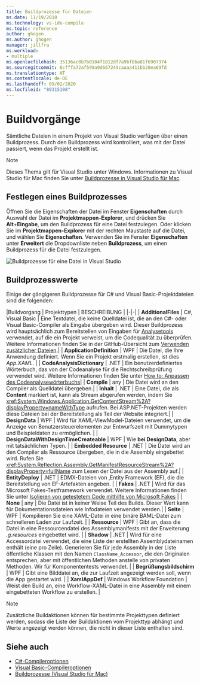 ```yaml
---
title: Buildprozesse für Dateien
ms.date: 11/19/2018
ms.technology: vs-ide-compile
ms.topic: reference
author: ghogen
ms.author: ghogen
manager: jillfra
ms.workload:
- multiple
ms.openlocfilehash: 35136ac0b7b0104f1812df7a9bf8ba81f6907374
ms.sourcegitcommit: 6cfffa72af599a9d667249caaaa411bb28ea69fd
ms.translationtype: HT
ms.contentlocale: de-DE
ms.lasthandoff: 09/02/2020
ms.locfileid: "89315108"
---
```

# <a name="build-actions"></a>Buildvorgänge

Sämtliche Dateien in einem Projekt von Visual Studio verfügen über einen Buildprozess. Durch den Buildprozess wird kontrolliert, was mit der Datei passiert, wenn das Projekt erstellt ist.

> [!NOTE]
> Dieses Thema gilt für Visual Studio unter Windows. Informationen zu Visual Studio für Mac finden Sie unter [Buildprozesse in Visual Studio für Mac](/visualstudio/mac/build-actions).

## <a name="set-a-build-action"></a>Festlegen eines Buildprozesses

Öffnen Sie die Eigenschaften der Datei im Fenster **Eigenschaften** durch Auswahl der Datei im **Projektmappen-Explorer**, und drücken Sie **Alt**+**Eingabe**, um den Buildprozess für eine Datei festzulegen. Oder klicken Sie im **Projektmappen-Explorer** mit der rechten Maustaste auf die Datei, und wählen Sie **Eigenschaften**. Verwenden Sie im Fenster **Eigenschaften** unter **Erweitert** die Dropdownliste neben **Buildprozess**, um einen Buildprozess für die Datei festzulegen.

![Buildprozesse für eine Datei in Visual Studio](media/build-actions.png)

## <a name="build-action-values"></a>Buildprozesswerte

Einige der gängigeren Buildprozesse für C# und Visual Basic-Projektdateien sind die folgenden:

|Buildvorgang | Projekttypen | BESCHREIBUNG |
|-|-|
| **AdditionalFiles** | C#, Visual Basic | Eine Textdatei, die keine Quelldatei ist, die an den C#- oder Visual Basic-Compiler als Eingabe übergeben wird. Dieser Buildprozess wird hauptsächlich zum Bereitstellen von Eingaben für [Analysetools](../code-quality/roslyn-analyzers-overview.md) verwendet, auf die ein Projekt verweist, um die Codequalität zu überprüfen. Weitere Informationen finden Sie in der GitHub-Übersicht zum [Verwenden zusätzlicher Dateien](https://github.com/dotnet/roslyn/blob/master/docs/analyzers/Using%20Additional%20Files.md).|
| **ApplicationDefinition** | WPF | Die Datei, die Ihre Anwendung definiert. Wenn Sie ein Projekt erstmalig erstellen, ist dies *App.XAML*. |
| **CodeAnalysisDictionary** | .NET | Ein benutzerdefiniertes Wörterbuch, das von der Codeanalyse für die Rechtschreibprüfung verwendet wird. Weitere Informationen finden Sie unter [How to: Anpassen des Codeanalysewörterbuchs](../code-quality/how-to-customize-the-code-analysis-dictionary.md)|
| **Compile** | any | Die Datei wird an den Compiler als Quelldatei übergeben.|
| **Inhalt** | .NET | Eine Datei, die als **Content** markiert ist, kann als Stream abgerufen werden, indem Sie <xref:System.Windows.Application.GetContentStream%2A?displayProperty=nameWithType> aufrufen. Bei ASP.NET-Projekten werden diese Dateien bei der Bereitstellung als Teil der Website integriert.|
| **DesignData** | WPF | Wird für XAML-ViewModel-Dateien verwendet, um die Anzeige von Benutzersteuerelementen zur Entwurfszeit mit Dummytypen und Beispieldaten zu ermöglichen. |
| **DesignDataWithDesignTimeCreateable** | WPF | Wie **bei DesignData**, aber mit tatsächlichen Typen.  |
| **Embedded Resource** | .NET | Die Datei wird an den Compiler als Ressource übergeben, die in die Assembly eingebettet wird. Rufen Sie <xref:System.Reflection.Assembly.GetManifestResourceStream%2A?displayProperty=fullName> zum Lesen der Datei aus der Assembly auf.|
| **EntityDeploy** | .NET | EDMX-Dateien von ‚Entity Framework (EF), die die Bereitstellung von EF-Artefakten angeben. |
| **Fakes** | .NET | Wird für das Microsoft Fakes-Testframework verwendet. Weitere Informationen finden Sie unter [Isolieren von getestetem Code mithilfe von Microsoft Fakes](../test/isolating-code-under-test-with-microsoft-fakes.md) |
| **None** | any | Die Datei ist in keiner Weise Teil des Builds. Dieser Wert kann für Dokumentationsdateien wie Infodateien verwendet werden.|
| **Seite** | WPF | Kompilieren Sie eine XAML-Datei in eine binäre BAML-Datei zum schnelleren Laden zur Laufzeit. |
| **Ressource** | WPF | Gibt an, dass die Datei in eine Ressourcendatei des Assemblymanifests mit der Erweiterung *.g.resources* eingebettet wird. |
| **Shadow** | .NET | Wird für eine Accessordatei verwendet, die eine Liste der erstellten Assemblydateinamen enthält (eine pro Zeile). Generieren Sie für jede Assembly in der Liste öffentliche Klassen mit den Namen `ClassName_Accessor`, die den Originalen entsprechen, aber mit öffentlichen Methoden anstelle von privaten Methoden. Wir für Komponententests verwendet. |
| **Begrüßungsbildschirm** | WPF | Gibt eine Bilddatei an, die zur Laufzeit angezeigt werden soll, wenn die App gestartet wird. |
| **XamlAppDef** | Windows Workflow Foundation | Weist den Build an, eine Workflow-XAML-Datei in eine Assembly mit einem eingebetteten Workflow zu erstellen. |

> [!NOTE]
> Zusätzliche Buildaktionen können für bestimmte Projekttypen definiert werden, sodass die Liste der Buildaktionen vom Projekttyp abhängt und Werte angezeigt werden können, die nicht in dieser Liste enthalten sind.

## <a name="see-also"></a>Siehe auch

- [C#-Compileroptionen](/dotnet/csharp/language-reference/compiler-options/listed-alphabetically)
- [Visual Basic-Compileroptionen](/dotnet/visual-basic/reference/command-line-compiler/compiler-options-listed-alphabetically)
- [Buildprozesse (Visual Studio für Mac)](/visualstudio/mac/build-actions)
